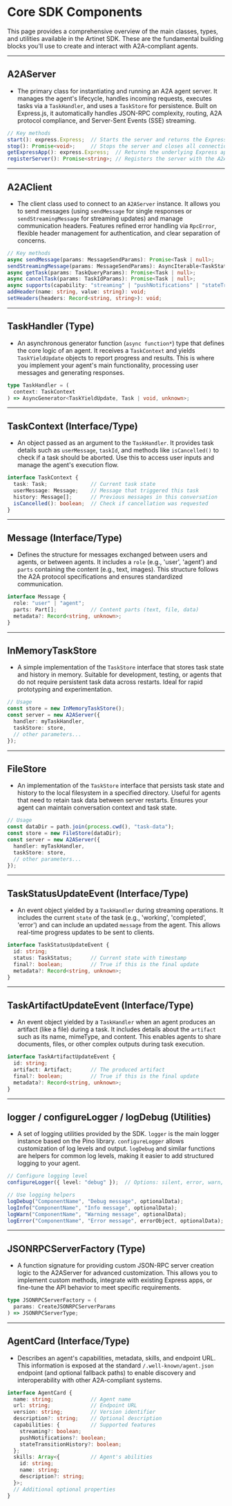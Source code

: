 # Core SDK Components

This page provides a comprehensive overview of the main classes, types, and utilities available in the Artinet SDK. These are the fundamental building blocks you'll use to create and interact with A2A-compliant agents.

---

## A2AServer

* The primary class for instantiating and running an A2A agent server. It manages the agent's lifecycle, handles incoming requests, executes tasks via a `TaskHandler`, and uses a `TaskStore` for persistence. Built on Express.js, it automatically handles JSON-RPC complexity, routing, A2A protocol compliance, and Server-Sent Events (SSE) streaming.

```typescript
// Key methods
start(): express.Express;  // Starts the server and returns the Express app
stop(): Promise<void>;     // Stops the server and closes all connections
getExpressApp(): express.Express;  // Returns the underlying Express app for customization
registerServer(): Promise<string>; // Registers the server with the A2A registry
```

---

## A2AClient

* The client class used to connect to an `A2AServer` instance. It allows you to send messages (using `sendMessage` for single responses or `sendStreamingMessage` for streaming updates) and manage communication headers. Features refined error handling via `RpcError`, flexible header management for authentication, and clear separation of concerns.

```typescript
// Key methods
async sendMessage(params: MessageSendParams): Promise<Task | null>;
sendStreamingMessage(params: MessageSendParams): AsyncIterable<TaskStatusUpdateEvent | TaskArtifactUpdateEvent>;
async getTask(params: TaskQueryParams): Promise<Task | null>;
async cancelTask(params: TaskIdParams): Promise<Task | null>;
async supports(capability: "streaming" | "pushNotifications" | "stateTransitionHistory"): Promise<boolean>;
addHeader(name: string, value: string): void;
setHeaders(headers: Record<string, string>): void;
```

---

## TaskHandler (Type)

* An asynchronous generator function (`async function*`) type that defines the core logic of an agent. It receives a `TaskContext` and yields `TaskYieldUpdate` objects to report progress and results. This is where you implement your agent's main functionality, processing user messages and generating responses.

```typescript
type TaskHandler = (
  context: TaskContext
) => AsyncGenerator<TaskYieldUpdate, Task | void, unknown>;
```

---

## TaskContext (Interface/Type)

* An object passed as an argument to the `TaskHandler`. It provides task details such as `userMessage`, `taskId`, and methods like `isCancelled()` to check if a task should be aborted. Use this to access user inputs and manage the agent's execution flow.

```typescript
interface TaskContext {
  task: Task;              // Current task state
  userMessage: Message;    // Message that triggered this task
  history: Message[];      // Previous messages in this conversation
  isCancelled(): boolean;  // Check if cancellation was requested
}
```

---

## Message (Interface/Type)

* Defines the structure for messages exchanged between users and agents, or between agents. It includes a `role` (e.g., 'user', 'agent') and `parts` containing the content (e.g., text, images). This structure follows the A2A protocol specifications and ensures standardized communication.

```typescript
interface Message {
  role: "user" | "agent";
  parts: Part[];           // Content parts (text, file, data)
  metadata?: Record<string, unknown>;
}
```

---

## InMemoryTaskStore

* A simple implementation of the `TaskStore` interface that stores task state and history in memory. Suitable for development, testing, or agents that do not require persistent task data across restarts. Ideal for rapid prototyping and experimentation.

```typescript
// Usage
const store = new InMemoryTaskStore();
const server = new A2AServer({
  handler: myTaskHandler,
  taskStore: store,
  // other parameters...
});
```

---

## FileStore

* An implementation of the `TaskStore` interface that persists task state and history to the local filesystem in a specified directory. Useful for agents that need to retain task data between server restarts. Ensures your agent can maintain conversation context and task state.

```typescript
// Usage
const dataDir = path.join(process.cwd(), "task-data");
const store = new FileStore(dataDir);
const server = new A2AServer({
  handler: myTaskHandler,
  taskStore: store,
  // other parameters...
});
```

---

## TaskStatusUpdateEvent (Interface/Type)

* An event object yielded by a `TaskHandler` during streaming operations. It includes the current `state` of the task (e.g., 'working', 'completed', 'error') and can include an updated `message` from the agent. This allows real-time progress updates to be sent to clients.

```typescript
interface TaskStatusUpdateEvent {
  id: string;
  status: TaskStatus;      // Current state with timestamp
  final?: boolean;         // True if this is the final update
  metadata?: Record<string, unknown>;
}
```

---

## TaskArtifactUpdateEvent (Interface/Type)

* An event object yielded by a `TaskHandler` when an agent produces an artifact (like a file) during a task. It includes details about the `artifact` such as its name, mimeType, and content. This enables agents to share documents, files, or other complex outputs during task execution.

```typescript
interface TaskArtifactUpdateEvent {
  id: string;
  artifact: Artifact;      // The produced artifact
  final?: boolean;         // True if this is the final update
  metadata?: Record<string, unknown>;
}
```

---

## logger / configureLogger / logDebug (Utilities)

* A set of logging utilities provided by the SDK. `logger` is the main logger instance based on the Pino library. `configureLogger` allows customization of log levels and output. `logDebug` and similar functions are helpers for common log levels, making it easier to add structured logging to your agent.

```typescript
// Configure logging level
configureLogger({ level: "debug" });  // Options: silent, error, warn, info, debug, trace

// Use logging helpers
logDebug("ComponentName", "Debug message", optionalData);
logInfo("ComponentName", "Info message", optionalData);
logWarn("ComponentName", "Warning message", optionalData);
logError("ComponentName", "Error message", errorObject, optionalData);
```

---

## JSONRPCServerFactory (Type)

* A function signature for providing custom JSON-RPC server creation logic to the A2AServer for advanced customization. This allows you to implement custom methods, integrate with existing Express apps, or fine-tune the API behavior to meet specific requirements.

```typescript
type JSONRPCServerFactory = (
  params: CreateJSONRPCServerParams
) => JSONRPCServerType;
```

---

## AgentCard (Interface/Type)

* Describes an agent's capabilities, metadata, skills, and endpoint URL. This information is exposed at the standard `/.well-known/agent.json` endpoint (and optional fallback paths) to enable discovery and interoperability with other A2A-compliant systems.

```typescript
interface AgentCard {
  name: string;            // Agent name
  url: string;             // Endpoint URL
  version: string;         // Version identifier
  description?: string;    // Optional description
  capabilities: {          // Supported features
    streaming?: boolean;
    pushNotifications?: boolean;
    stateTransitionHistory?: boolean;
  };
  skills: Array<{          // Agent's abilities
    id: string;
    name: string;
    description?: string;
  }>;
  // Additional optional properties
}
```